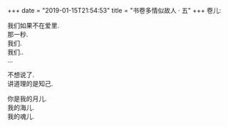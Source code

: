 +++
date = "2019-01-15T21:54:53"
title = "书卷多情似故人 · 五"
+++
卷儿:  
  
我们如果不在爱里.  
那一秒.  
我们.  
我们..  
...  
  
不想说了.  
讲道理的是知己.  
  
你是我的月儿.  
我的海儿.  
我的魂儿.  